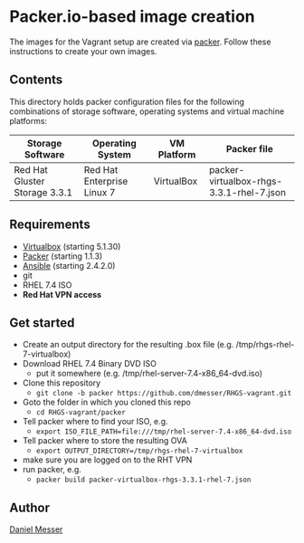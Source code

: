# Packer.io-based image creation

The images for the Vagrant setup are created via [packer](https://www.packer.io). Follow these instructions to create your own images.

## Contents

This directory holds packer configuration files for the following combinations of storage software, operating systems and virtual machine platforms:

|Storage Software|Operating System|VM Platform|Packer file|
|---|---|---|---|
|Red Hat Gluster Storage 3.3.1|Red Hat Enterprise Linux 7|VirtualBox|packer-virtualbox-rhgs-3.3.1-rhel-7.json|


## Requirements
* [Virtualbox](https://www.virtualbox.org/wiki/Downloads) (starting 5.1.30)
* [Packer](https://www.packer.io) (starting 1.1.3)
* [Ansible](https://ansible.com) (starting 2.4.2.0)
* git
* RHEL 7.4 ISO
* **Red Hat VPN access**

## Get started
* Create an output directory for the resulting .box file (e.g. /tmp/rhgs-rhel-7-virtualbox)
* Download RHEL 7.4 Binary DVD ISO
  * put it somewhere (e.g. /tmp/rhel-server-7.4-x86_64-dvd.iso)
* Clone this repository
  * `git clone -b packer https://github.com/dmesser/RHGS-vagrant.git`
* Goto the folder in which you cloned this repo
  * `cd RHGS-vagrant/packer`
* Tell packer where to find your ISO, e.g.
  * `export ISO_FILE_PATH=file:///tmp/rhel-server-7.4-x86_64-dvd.iso`
* Tell packer where to store the resulting OVA
  * `export OUTPUT_DIRECTORY=/tmp/rhgs-rhel-7-virtualbox`
* make sure you are logged on to the RHT VPN
* run packer, e.g.
  * `packer build packer-virtualbox-rhgs-3.3.1-rhel-7.json`

## Author
[Daniel Messer](mailto:dmesser@redhat.com)
